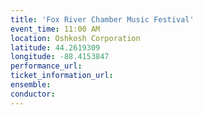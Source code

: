 ```yaml
---
title: 'Fox River Chamber Music Festival'
event_time: 11:00 AM
location: Oshkosh Corporation
latitude: 44.2619309
longitude: -88.4153847
performance_url:
ticket_information_url:
ensemble:
conductor:
---
```

